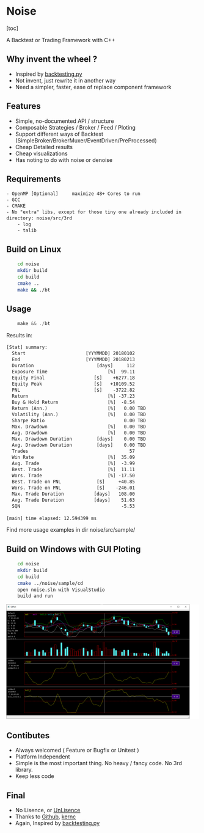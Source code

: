 Noise
=====
[toc]

A Backtest or Trading Framework with C++


Why invent the wheel ?
------------
* Inspired by [backtesting.py](https://kernc.github.io/backtesting.py)
* Not invent, just rewrite it in another way
* Need a simpler, faster, ease of replace component framework


Features
--------
* Simple, no-documented API / structure
* Composable Strategies / Broker / Feed / Ploting
* Support different ways of Backtest (SimpleBroker/BrokerMuxer/EventDriven/PreProcessed)
* Cheap Detailed results
* Cheap visualizations
* Has noting to do with noise or denoise


Requirements
------------
```
- OpenMP [Optional]     maximize 48+ Cores to run
- GCC
- CMAKE
- No "extra" libs, except for those tiny one already included in directory: noise/src/3rd
    - log
    - talib
```


Build on Linux
--------------
```sh
    cd noise
    mkdir build
    cd build
    cmake ..
    make && ./bt
```

Usage
-----
```c
    make && ./bt
```

Results in:

```text
[Stat] summary:
  Start                      [YYYMMDD] 20180102
  End                        [YYYMMDD] 20180213
  Duration                       [days]     112
  Exposure Time                      [%]  99.11
  Equity Final                  [$]    +6277.18
  Equity Peak                   [$]   +10109.52
  PNL                           [$]    -3722.82
  Return                             [%] -37.23
  Buy & Hold Return                  [%]  -8.54
  Return (Ann.)                      [%]   0.00 TBD
  Volatility (Ann.)                  [%]   0.00 TBD
  Sharpe Ratio                             0.00 TBD
  Max. Drawdown                      [%]   0.00 TBD
  Avg. Drawdown                      [%]   0.00 TBD
  Max. Drawdown Duration         [days]    0.00 TBD
  Avg. Drawdown Duration         [days]    0.00 TBD
  Trades                                     57
  Win Rate                           [%]  35.09
  Avg. Trade                         [%]  -3.99
  Best. Trade                        [%]  11.11
  Wors. Trade                        [%] -17.50
  Best. Trade on PNL             [$]     +40.85
  Wors. Trade on PNL             [$]    -246.01
  Max. Trade Duration           [days]   108.00
  Avg. Trade Duration           [days]    51.63
  SQN                                     -5.53

[main] time elapsed: 12.594399 ms
```

Find more usage examples in dir noise/src/sample/


Build on Windows with GUI Ploting
--------------
```sh
    cd noise
    mkdir build
    cd build
    cmake ../noise/sample/cd
    open noise.sln with VisualStudio
    build and run
```
![output_image](./data/qplot.png)

Contibutes
----------
- Always welcomed ( Feature or Bugfix or Unitest )
- Platform Independent
- Simple is the most important thing. No heavy / fancy code. No 3rd library.
- Keep less code

Final
-----
* No Lisence, or [UnLisence](https://unlicense.org/)
* Thanks to [Github](https://github.com/), [kernc](https://github.com/kernc)
* Again, Inspired by [backtesting.py](https://kernc.github.io/backtesting.py)